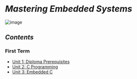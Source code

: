 # ***Mastering Embedded Systems***

![image](https://github.com/MohamedMagdyJarrah/Mastering-Embedded-Systems/assets/86077031/30dcdd5c-920e-4ec9-abc9-486aba19a52b)

## ***Contents***
### **First Term**
- [Unit 1: Diploma Prerequisites]()   
- [Unit 2: C Programming](https://github.com/MohamedMagdyJarrah/Mastering-Embedded-Systrms/tree/main/Unit_2_C_Programming) 
- [Unit 3: Embedded C](https://github.com/MohamedMagdyJarrah/Mastering-Embedded-Systems/tree/main/Unit_3_Embedded_C)

